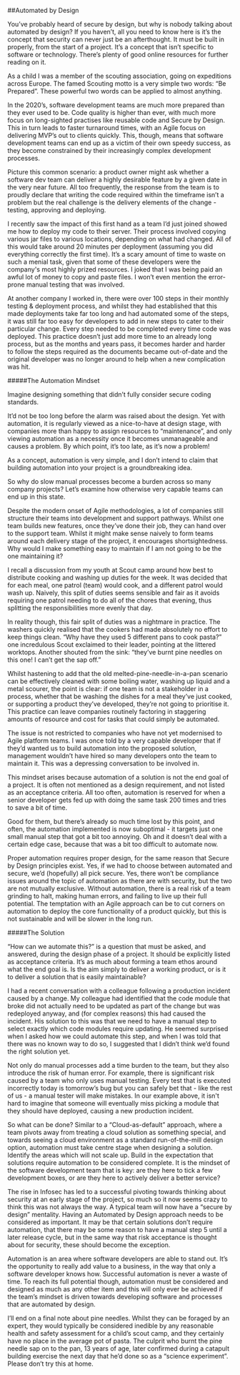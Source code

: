 ##Automated by Design

You’ve probably heard of secure by design, but why is nobody talking about automated by design? If you haven’t, all you need to know here is it’s the concept that security can never just be an afterthought. It must be built in properly, from the start of a project. It’s a concept that isn’t specific to software or technology. There’s plenty of good online resources for further reading on it.

As a child I was a member of the scouting association, going on expeditions across Europe. The famed Scouting motto is a very simple two words: “Be Prepared”. These powerful two words can be applied to almost anything.

In the 2020’s, software development teams are much more prepared than they ever used to be. Code quality is higher than ever, with much more focus on long-sighted practises like reusable code and Secure by Design. This in turn leads to faster turnaround times, with an Agile focus on delivering MVP’s out to clients quickly. This, though, means that software development teams can end up as a victim of their own speedy success, as they become constrained by their increasingly complex development processes.

Picture this common scenario: a product owner might ask whether a software dev team can deliver a highly desirable feature by a given date in the very near future. All too frequently, the response from the team is to proudly declare that writing the code required within the timeframe isn’t a problem but the real challenge is the delivery elements of the change - testing, approving and deploying.

I recently saw the impact of this first hand as a team I’d just joined showed me how to deploy my code to their server. Their process involved copying various jar files to various locations, depending on what had changed. All of this would take around 20 minutes per deployment (assuming you did everything correctly the first time). It’s a scary amount of time to waste on such a menial task, given that some of these developers were the company's most highly prized resources. I joked that I was being paid an awful lot of money to copy and paste files. I won’t even mention the error-prone manual testing that was involved.

At another company I worked in, there were over 100 steps in their monthly testing & deployment process, and whilst they had established that this made deployments take far too long and had automated some of the steps, it was still far too easy for developers to add in new steps to cater to their particular change. Every step needed to be completed every time code was deployed. This practice doesn’t just add more time to an already long process, but as the months and years pass, it becomes harder and harder to follow the steps required as the documents became out-of-date and the original developer was no longer around to help when a new complication was hit.

#####The Automation Mindset

Imagine designing something that didn’t fully consider secure coding standards.

It’d not be too long before the alarm was raised about the design. Yet with automation, it is regularly viewed as a nice-to-have at design stage, with companies more than happy to assign resources to “maintenance”, and only viewing automation as a necessity once it becomes unmanageable and causes a problem. By which point, it’s too late, as it’s now a problem!

As a concept, automation is very simple, and I don’t intend to claim that building automation into your project is a groundbreaking idea.

So why do slow manual processes become a burden across so many company projects? Let’s examine how otherwise very capable teams can end up in this state.

Despite the modern onset of Agile methodologies, a lot of companies still structure their teams into development and support pathways. Whilst one team builds new features, once they’ve done their job, they can hand over to the support team. Whilst it might make sense naively to form teams around each delivery stage of the project, it encourages shortsightedness. Why would I make something easy to maintain if I am not going to be the one maintaining it?

I recall a discussion from my youth at Scout camp around how best to distribute cooking and washing up duties for the week. It was decided that for each meal, one patrol (team) would cook, and a different patrol would wash up. Naively, this split of duties seems sensible and fair as it avoids requiring one patrol needing to do all of the chores that evening, thus splitting the responsibilities more evenly that day.

In reality though, this fair split of duties was a nightmare in practice. The washers quickly realised that the cookers had made absolutely no effort to keep things clean. “Why have they used 5 different pans to cook pasta?” one incredulous Scout exclaimed to their leader, pointing at the littered worktops. Another shouted from the sink: “they’ve burnt pine needles on this one! I can’t get the sap off.”

Whilst hastening to add that the old melted-pine-needle-in-a-pan scenario can be effectively cleaned with some boiling water, washing up liquid and a metal scourer, the point is clear: if one team is not a stakeholder in a process, whether that be washing the dishes for a meal they’ve just cooked, or supporting a product they’ve developed, they’re not going to prioritise it. This practice can leave companies routinely factoring in staggering amounts of resource and cost for tasks that could simply be automated.

The issue is not restricted to companies who have not yet modernised to Agile platform teams. I was once told by a very capable developer that if they’d wanted us to build automation into the proposed solution, management wouldn’t have hired so many developers onto the team to maintain it. This was a depressing conversation to be involved in.

This mindset arises because automation of a solution is not the end goal of a project. It is often not mentioned as a design requirement, and not listed as an acceptance criteria. All too often, automation is reserved for when a senior developer gets fed up with doing the same task 200 times and tries to save a bit of time.

Good for them, but there’s already so much time lost by this point, and often, the automation implemented is now suboptimal - it targets just one small manual step that got a bit too annoying. Oh and it doesn’t deal with a certain edge case, because that was a bit too difficult to automate now.

Proper automation requires proper design, for the same reason that Secure by Design principles exist. Yes, if we had to choose between automated and secure, we’d (hopefully) all pick secure. Yes, there won’t be compliance issues around the topic of automation as there are with security, but the two are not mutually exclusive. Without automation, there is a real risk of a team grinding to halt, making human errors, and failing to live up their full potential. The temptation with an Agile approach can be to cut corners on automation to deploy the core functionality of a product quickly, but this is not sustainable and will be slower in the long run.

#####The Solution

“How can we automate this?” is a question that must be asked, and answered, during the design phase of a project. It should be explicitly listed as acceptance criteria. It’s as much about forming a team ethos around what the end goal is. Is the aim simply to deliver a working product, or is it to deliver a solution that is easily maintainable?

I had a recent conversation with a colleague following a production incident caused by a change. My colleague had identified that the code module that broke did not actually need to be updated as part of the change but was redeployed anyway, and (for complex reasons) this had caused the incident. His solution to this was that we need to have a manual step to select exactly which code modules require updating. He seemed surprised when I asked how we could automate this step, and when I was told that there was no known way to do so, I suggested that I didn’t think we’d found the right solution yet.

Not only do manual processes add a time burden to the team, but they also introduce the risk of human error. For example, there is significant risk caused by a team who only uses manual testing. Every test that is executed incorrectly today is tomorrow’s bug but you can safely bet that - like the rest of us - a manual tester will make mistakes. In our example above, it isn't hard to imagine that someone will eventually miss picking a module that they should have deployed, causing a new production incident.

So what can be done? Similar to a “Cloud-as-default” approach, where a team pivots away from treating a cloud solution as something special, and towards seeing a cloud environment as a standard run-of-the-mill design option, automation must take centre stage when designing a solution. Identify the areas which will not scale up. Build in the expectation that solutions require automation to be considered complete. It is the mindset of the software development team that is key: are they here to tick a few development boxes, or are they here to actively deliver a better service?

The rise in Infosec has led to a successful pivoting towards thinking about security at an early stage of the project, so much so it now seems crazy to think this was not always the way. A typical team will now have a “secure by design” mentality. Having an Automated by Design approach needs to be considered as important. It may be that certain solutions don’t require automation, that there may be some reason to have a manual step 5 until a later release cycle, but in the same way that risk acceptance is thought about for security, these should become the exception.

Automation is an area where software developers are able to stand out. It’s the opportunity to really add value to a business, in the way that only a software developer knows how. Successful automation is never a waste of time. To reach its full potential though, automation must be considered and designed as much as any other item and this will only ever be achieved if the team’s mindset is driven towards developing software and processes that are automated by design.

I’ll end on a final note about pine needles. Whilst they can be foraged by an expert, they would typically be considered inedible by any reasonable health and safety assessment for a child’s scout camp, and they certainly have no place in the average pot of pasta. The culprit who burnt the pine needle sap on to the pan, 13 years of age, later confirmed during a catapult building exercise the next day that he’d done so as a “science experiment”. Please don’t try this at home.
